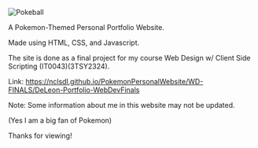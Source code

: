 ![Pokeball](https://github.com/user-attachments/assets/17a36047-06b9-45b1-ac9f-58785d129f16)

A Pokemon-Themed Personal Portfolio Website.

Made using HTML, CSS, and Javascript.

The site is done as a final project for my course Web Design w/ Client Side Scripting (IT0043)(3TSY2324).

Link: https://nclsdl.github.io/PokemonPersonalWebsite/WD-FINALS/DeLeon-Portfolio-WebDevFinals

Note: Some information about me in this website may not be updated.

(Yes I am a big fan of Pokemon)

Thanks for viewing!
